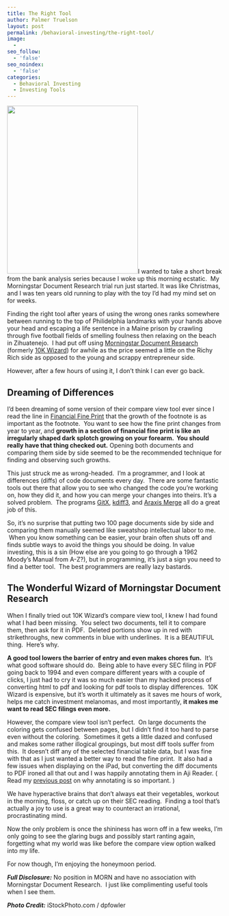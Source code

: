 ```yaml
---
title: The Right Tool
author: Palmer Truelson
layout: post
permalink: /behavioral-investing/the-right-tool/
image:
  - 
seo_follow:
  - 'false'
seo_noindex:
  - 'false'
categories:
  - Behavioral Investing
  - Investing Tools
---
```

[<img class="alignleft size-full wp-image-281" title="wrench-xmas" src="http://www.valuablebehavior.com/wp-content/uploads/2011/07/wrench-xmas.jpg" alt="" width="306" height="392" />][1]I wanted to take a short break from the bank analysis series because I woke up this morning ecstatic.  My Morningstar Document Research trial run just started. It was like Christmas, and I was ten years old running to play with the toy I&#8217;d had my mind set on for weeks.

Finding the right tool after years of using the wrong ones ranks somewhere between running to the top of Philidelphia landmarks with your hands above your head and escaping a life sentence in a Maine prison by crawling through five football fields of smelling foulness then relaxing on the beach in Zihuatenejo.  I had put off using <a title="Morningstar Document Research" href="http://documentresearch.morningstar.com/" onclick="javascript:_gaq.push(['_trackEvent','outbound-article','http://documentresearch.morningstar.com']);" target="_blank">Morningstar Document Research</a> (formerly <a title="10K Wizard" href="http://www.10kwizard.com" onclick="javascript:_gaq.push(['_trackEvent','outbound-article','http://www.10kwizard.com']);" target="_blank">10K Wizard</a>) for awhile as the price seemed a little on the Richy Rich side as opposed to the young and scrappy entrepreneur side.

However, after a few hours of using it, I don&#8217;t think I can ever go back.

## Dreaming of Differences

I&#8217;d been dreaming of some version of their compare view tool ever since I read the line in <span style="text-decoration: underline;"><a title="Financial Fine Print" href="http://www.amazon.com/Financial-Fine-Print-Uncovering-Companys/dp/0471433470" onclick="javascript:_gaq.push(['_trackEvent','outbound-article','http://www.amazon.com']);" target="_blank">Financial Fine Print</a></span> that the growth of the footnote is as important as the footnote.  You want to see how the fine print changes from year to year, and **growth in a section of financial fine print is like an irregularly shaped dark splotch growing on your forearm.  You should really have that thing checked out.** Opening both documents and comparing them side by side seemed to be the recommended technique for finding and observing such growths.

This just struck me as wrong-headed.  I&#8217;m a programmer, and I look at differences (diffs) of code documents every day.  There are some fantastic tools out there that allow you to see who changed the code you&#8217;re working on, how they did it, and how you can merge your changes into theirs. It&#8217;s a solved problem.  The programs <a title="GitX" href="http://gitx.frim.nl/" onclick="javascript:_gaq.push(['_trackEvent','outbound-article','http://gitx.frim.nl']);" target="_blank">GitX</a>, <a title="KDiff3" href="http://kdiff3.sourceforge.net/" onclick="javascript:_gaq.push(['_trackEvent','outbound-article','http://kdiff3.sourceforge.net']);" target="_blank">kdiff3</a>, and <a title="Araxis Merge" href="http://www.araxis.com/merge/" onclick="javascript:_gaq.push(['_trackEvent','outbound-article','http://www.araxis.com']);" target="_blank">Araxis Merge</a> all do a great job of this.

So, it&#8217;s no surprise that putting two 100 page documents side by side and comparing them manually seemed like sweatshop intellectual labor to me.  When you know something can be easier, your brain often shuts off and finds subtle ways to avoid the things you should be doing. In value investing, this is a sin (How else are you going to go through a 1962 Moody&#8217;s Manual from A-Z?), but in programming, it&#8217;s just a sign you need to find a better tool.  The best programmers are really lazy bastards.

## The Wonderful Wizard of Morningstar Document Research

When I finally tried out 10K Wizard&#8217;s compare view tool, I knew I had found what I had been missing.  You select two documents, tell it to compare them, then ask for it in PDF.  Deleted portions show up in red with strikethroughs, new comments in blue with underlines.  It is a BEAUTIFUL thing.  Here&#8217;s why.

**A good tool lowers the barrier of entry and even makes chores fun.**  It&#8217;s what good software should do.  Being able to have every SEC filing in PDF going back to 1994 and even compare different years with a couple of clicks, I just had to cry it was so much easier than my hacked process of converting html to pdf and looking for pdf tools to display differences.  10K Wizard is expensive, but it&#8217;s worth it ultimately as it saves me hours of work, helps me catch investment melanomas, and most importantly, **it makes me want to read SEC filings even more.**

However, the compare view tool isn&#8217;t perfect.  On large documents the coloring gets confused between pages, but I didn&#8217;t find it too hard to parse even without the coloring.  Sometimes it gets a little dazed and confused and makes some rather illogical groupings, but most diff tools suffer from this.  It doesn&#8217;t diff any of the selected financial table data, but I was fine with that as I just wanted a better way to read the fine print.  It also had a few issues when displaying on the iPad, but converting the diff documents to PDF ironed all that out and I was happily annotating them in Aji Reader. ( Read my <a title="SEC Filings and the iPad" href="http://www.valuablebehavior.com/investing-tools/sec-filings-critical-reading-ipad-10k-10q/"  target="_blank">previous post</a> on why annotating is so important. )

We have hyperactive brains that don&#8217;t always eat their vegetables, workout in the morning, floss, or catch up on their SEC reading.  Finding a tool that&#8217;s actually a joy to use is a great way to counteract an irrational, procrastinating mind.

Now the only problem is once the shininess has worn off in a few weeks, I&#8217;m only going to see the glaring bugs and possibly start ranting again, forgetting what my world was like before the compare view option walked into my life.

For now though, I&#8217;m enjoying the honeymoon period.

***Full Disclosure:*** No position in MORN and have no association with Morningstar Document Research.  I just like complimenting useful tools when I see them.

***Photo Credit:*** iStockPhoto.com / dpfowler

 [1]: http://www.valuablebehavior.com/wp-content/uploads/2011/07/wrench-xmas.jpg